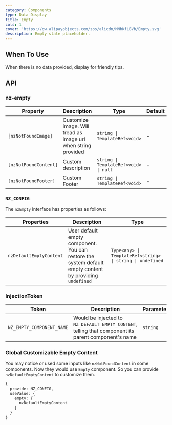 ```yaml
---
category: Components
type: Data Display
title: Empty
cols: 1
cover: 'https://gw.alipayobjects.com/zos/alicdn/MNbKfLBVb/Empty.svg'
description: Empty state placeholder.
---
```



## When To Use

When there is no data provided, display for friendly tips.


## API

### nz-empty

| Property              | Description                                                   | Type                                  | Default |
|-----------------------|---------------------------------------------------------------|---------------------------------------|---------|
| `[nzNotFoundImage]`   | Customize image. Will tread as image url when string provided | `string \| TemplateRef<void>`         | -       |
| `[nzNotFoundContent]` | Custom description                                            | `string \| TemplateRef<void> \| null` | -       |
| `[nzNotFoundFooter]`  | Custom Footer                                                 | `string \| TemplateRef<void>`         | -       |

### `NZ_CONFIG`

The `nzEmpty` interface has properties as follows:

| Properties              | Description                                                                                             | Type                                                      |
|-------------------------|---------------------------------------------------------------------------------------------------------|-----------------------------------------------------------|
| `nzDefaultEmptyContent` | User default empty component. You can restore the system default empty content by providing `undefined` | `Type<any> \| TemplateRef<string> \| string \| undefined` |

### InjectionToken

| Token                     | Description                                                                                         | Parameters |
|---------------------------|-----------------------------------------------------------------------------------------------------|------------|
| `NZ_EMPTY_COMPONENT_NAME` | Would be injected to `NZ_DEFAULT_EMPTY_CONTENT`, telling that component its parent component's name | `string`   |

### Global Customizable Empty Content

You may notice or used some inputs like `nzNotFoundContent` in some components. Now they would use `Empty` component. So you can provide `nzDefaultEmptyContent` to customize them.

```ts
{
  provide: NZ_CONFIG,
  useValue: {
    empty: {
      nzDefaultEmptyContent
    }
  }
}
```
